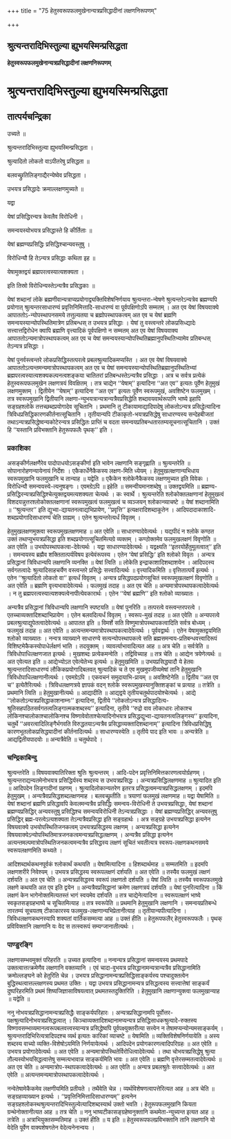 +++
title = "75 हेतुस्वरूपफलमुखेनान्यत्रप्रसिद्धादीनां लक्षणनिरूपणम्"

+++


## श्रुत्यन्तरादिभिस्तुल्या ह्युभयस्मिन्प्रसिद्धता

**हेतुस्वरूपफलमुखेनान्यत्रप्रसिद्धादीनां लक्षणनिरूपणम्**

# **श्रुत्यन्तरादिभिस्तुल्या ह्युभयस्मिन्प्रसिद्धता**

## **तात्पर्यचन्द्रिका**

उच्यते ॥

श्रुत्यन्तरादिभिस्तुल्या ह्युभयस्मिन्प्रसिद्धता ।

श्रुत्यादितो लोकतो वाऽपीतरेषु प्रसिद्धता ॥

बलवच्छ्रुतिलिङ्गाद्यैरन्येष्वेव प्रसिद्धता ।

उभयत्र प्रसिद्धादेः क्रमाल्लक्षणमुच्यते ॥

यद्वा

येषां प्रसिद्धिरन्यत्र केवलैव विरोधिनी ।

समन्वयस्योभयत्र प्रसिद्धास्ते हि कीर्तिताः ॥

येषां ब्रह्मण्यप्रसिद्धिः प्रसिद्धिश्चान्यवस्तुषु ।

विरोधिन्यौ हि तेऽन्यत्र प्रसिद्धाः कथिता इह ॥

येषामुक्तद्वयं ब्रह्मपरत्वस्यात्यशक्यता ।

इति तिस्रो विरोधिन्यस्तेऽन्यत्रैव प्रसिद्धकाः ॥

येषां शब्दानां लोके ब्रह्मणीवान्यत्राप्यप्रयोगाद्व्यक्तिविशेषनिर्णयाय श्रुत्यन्तरा-न्वेषणे श्रुत्यन्तरेऽन्यत्रेव ब्रह्मण्यपि प्रयोगात् श्रुत्यन्तरसाधारण्यं प्रवृत्तिनिमित्तादि-साधारण्यं वा पूर्वपक्षिणोऽपि सम्मतम् । अत एव येषां विषयवाक्ये आपाततोऽ-न्योपस्थापनसमये तत्तुल्यतया च ब्रह्मोपस्थापकत्वम् अत एव च येषां ब्रह्मणि समन्वयस्यान्योपस्थितिमात्रेण प्रतिबन्धस् त उभयत्र प्रसिद्धाः । येषां तु वस्त्वन्तरे लोकप्रसिध्द्यादेः सत्त्वात्तद्विरोधेन क्वापि ब्रह्मणि वृत्त्यादिकं पूर्वपक्षिणो न सम्मतम् अत एव येषां विषयवाक्य आपाततोऽन्यमात्रोपस्थापकत्वम् अत एव च येषां समन्वयस्यान्योपस्थितिब्रह्मानुपस्थितिभ्यामेव प्रतिबन्धस् तेऽन्यत्र प्रसिद्धाः ।

येषां पुनर्वस्त्वन्तरे लोकप्रसिद्धिस्तत्परत्वे प्रबलश्रुत्यादिकमप्यस्ति । अत एव येषां विषयवाक्ये आपाततोऽत्यन्तमन्यमात्रोपस्थापकत्वम् अत एव च येषां समन्वयस्यान्योपस्थितिब्रह्मानुपस्थितिभ्यां ब्रह्मपरत्वस्यात्यशक्यकल्पनत्वशङ्कया चातितरां प्रतिबन्धस्तेऽन्यत्रैव प्रसिद्धाः । अत्र च सर्वत्र प्रत्येकं हेतुस्वरूपफलमुखेन लक्षणत्रयं विवक्षितम् । तत्र चाद्येन ‘‘येषाम्’’ इत्यादिना ‘‘अत एव’’ इत्यतः पूर्वेण हेतुमुखं लक्षणमुक्तम् । द्वितीयेन ‘‘येषाम्’’ इत्यादिना ‘‘अत एव’’ इत्यतः पूर्वेण स्वरूपमुखं, अवशिष्टेन फलमुखम् । तत्र स्वरूपमुखानि द्वितीयानि लक्षणा-न्युभयत्रान्यत्रान्यत्रैवप्रसिद्धेति शब्दावयवार्थरूपाणि भाष्ये इहापि सङ्ग्रहश्लोके तत्तच्छब्दप्रयोगादेव सूचितानि । प्रथमानि तु टीकायामाद्यादिपादेषु लोकतोऽन्यत्र प्रसिद्धेत्यादिना त्रिविधप्रसिद्धिकारणकीर्तनात्सूचितानि । तृतीयान्यपि टीकाकृतो-भयत्रप्रसिद्धेषु साधारण्यस्य सन्देहबीजतां तथाऽन्यत्रप्रसिद्धेष्वन्यकोटेरन्यत्र प्रसिद्धितः प्राप्तिं च वदता समन्वयप्रतिबन्धतारतम्यसूचनात्सूचितानि । उक्तं हि ‘‘यस्तानि प्रविभक्तानि हेतुरूपफलैः पृथक्’’ इति ।

### **प्रकाशिका**

असङ्कीर्णलक्षणैरेव पादोपाधयोऽसङ्कीर्णा इति भावेन लक्षणानि सङ्गृह्णाति ॥ श्रुत्यन्तरेति ॥ सोपानारोहणन्यायेनायं निर्देशः । एकैकार्धेनैकैकस्य लक्षण-मिति ध्येयम् । हेतुमुखलक्षणान्यभिधाय स्वरूपमुखानि फलमुखानि च तान्याह ॥ यद्वेति ॥ एकैकेन श्लोकेनैकैकस्य लक्षणमुच्यत इति विवेकः । विरोधिन्यौ समन्वयस्ये-त्यनुषङ्गः । एवमग्रेऽपि ॥ इहेति ॥ समन्वीयमानशब्देषु ॥ उक्तद्वयमिति ॥ ब्रह्मण्य-प्रसिद्धिरन्यत्रप्रसिद्धिश्चेत्युक्तद्वयमत्यशक्यता चेत्यर्थः । कः स्वार्थे । श्रुत्यन्तरेति श्लोकोक्तलक्षणानां हेतुमुखत्वं विशदयन्नुत्तरश्लोकोक्तलक्षणानां स्वरूपमुखत्वं फलमुखत्वं च व्यञ्जयन् श्लोकान्व्याचष्टे ॥ येषां शब्दानामिति ॥ ‘‘श्रुत्यन्तर’’ इति द्युभ्वा-द्यायतनत्वाद्यभिप्रायेण, ‘‘प्रवृत्ति’’ इत्यक्षरादिशब्दाकूतेन । आदिपदादाकाशादि-शब्दप्रयोगादिसाधारण्यं चेति ग्राह्यम् । एतेन श्रुत्यन्तरेत्यर्धं विवृतम् ।

हेतुमुखलक्षणमुक्त्वा स्वरूपमुखलक्षणमाह ॥ अत एवेति ॥ साधारण्यादेवेत्यर्थः । यद्यपीदं न श्लोके कण्ठत उक्तं तथाप्युभयत्रप्रसिद्धा इति शब्दप्रयोगात्सूचितमित्यग्रे व्यक्तम् । कण्ठोक्तमेव फलमुखलक्षणं विवृणोति ॥ अत एवेति ॥ उभयोपस्थापकत्वा-देवेत्यर्थः । यद्वा साधारण्यादेवेत्यर्थः । यद्वक्ष्यति ‘‘इतरयोर्हेतुमूलत्वात्’’ इति । समन्वयस्य ब्रह्मैव शक्तितात्पर्यविषय इत्येवंरूपस्य । एतेन ‘येषां प्रसिद्धिः’ इति श्लोको विवृतः । अन्यत्र प्रसिद्धानां त्रिविधान्यपि लक्षणानि व्यनक्ति ॥ येषां त्विति ॥ लोकेति इन्द्राकाशादिशब्दाशयेन । आदिपदस्य सर्वगतत्वादेः श्रुत्यादिसाहचर्येण वस्त्वन्तरे प्रसिद्धेः सत्त्वादित्यर्थः ॥ वृत्त्यादिकमिति ॥ वृत्तितात्पर्ये इत्यर्थः । एतेन ‘‘श्रुत्यादितो लोकतो वा’’ इत्यर्धं विवृतम् । अन्यत्र प्रसिद्धपदप्रयोगसूचितं स्वरूपमुखलक्षणं विवृणोति ॥ अत एवेति ॥ ब्रह्मणि वृत्त्यभावादेवेत्यर्थः । फलमुखं तदाह ॥ अत एव चेति ॥ अन्यमात्रोपस्थापकत्वादेवेत्यर्थः । न तु ब्रह्मपरत्वस्यात्यशक्यत्वेनापीत्येवकारार्थः । एतेन ‘‘येषां ब्रह्मणि’’ इति श्लोको व्याख्यातः ।

अन्यत्रैव प्रसिद्धानां त्रिविधान्यपि लक्षणानि स्पष्टयति ॥ येषां पुनरिति ॥ तत्परत्वे वस्त्वन्तरपरत्वे । एतच्चाव्यक्तादिशब्दाभिप्रायेण । एतेन बलवदित्यर्धं विवृतम् । स्वरूप-मुखं तदाह ॥ अत एवेति ॥ अन्यपरत्वे प्रबलश्रुत्याद्युपेतत्वादेवेत्यर्थः ॥ आपातत इति ॥ विमर्शे सति विष्णुमात्रोपस्थापकत्वादिति सर्वत्र बोध्यम् । फलमुखं तदाह ॥ अत एवेति ॥ अत्यन्तमन्यमात्रोपस्थापकत्वादेवेत्यर्थः । पूर्ववद्वार्थः । एतेन येषामुक्तद्वयमिति श्लोको व्याख्यातः । नन्वत्र व्याख्याने साधारण्ये सत्यन्योपस्थापकत्वे सति ब्रह्मसमन्वय-प्रतिबन्धवत्त्वादिरूपं विशिष्टमेकैकस्योपाधेर्लक्षणं भाति । तदयुक्तम् । व्यावर्त्याभावादित्यत आह ॥ अत्र चेति ॥ सर्वत्रेति ॥ त्रिविधोपाधिलक्षणजात इत्यर्थः । मुखशब्दः प्रत्येकमन्वेति । तद्विविच्याह ॥ तत्र चेति ॥ आद्येन त्रयेणेत्यर्थः ॥ अत एवेत्यत इति ॥ आद्येभ्योऽत एवेत्येतेभ्य इत्यर्थः ॥ हेतुमुखमिति ॥ उभयप्रसिद्ध्यादौ ये हेतवः श्रुत्यन्तरादिसाधारण्यं लौकिकप्रयोगादिबलवत् श्रुत्यादिकं च ते एव मुखमुपजीव्यमेषां तानि हेतुमुखानि त्रिविधोपाधिलक्षणानीत्यर्थः । एवमग्रेऽपि । एकवचनं समुदायाभि-प्रायम् ॥ अवशिष्टेनेति ॥ द्वितीय ‘‘अत एव च’’ इत्येतैरित्यर्थः । त्रिविधलक्षणत्रये ज्ञापकं वदन् श्लोके स्वरूपमुखस्यानुक्तिशङ्कां च प्रत्याह ॥ तत्रेति ॥ प्रथमानि त्विति ॥ हेतुमुखानीत्यर्थः ॥ आद्यादीति ॥ आद्यद्वये तृतीयचतुर्थपादयोश्चेत्यर्थः । आद्ये ‘‘लोकतोऽन्यत्रप्रसिद्धाकाशनाम्नः’’ इत्यादिना, द्वितीये ‘‘लोकतोऽन्यत्र प्रसिद्धादित्य-श्रुतिसहपठितसर्वगतत्वलिङ्गात्मकशब्दस्य’’ इत्यादिना, तृतीये ‘‘रुद्रो वाव लोकाधारः लोकाश्च लोकिनश्चालोकाश्चालोकिनश्च विष्णावेवोताश्चेत्यादिनोभयत्र प्रसिद्धद्युभ्वा-द्यायतनत्वलिङ्गस्य’’ इत्यादिना, चतुर्थे ‘‘अवरत्वादिलिङ्गैर्भगवति विरुद्धतयाऽन्यत्रैव प्रसिद्धाव्यक्तादिशब्दानाम्’’ इत्यादिना त्रिविधप्रसिद्धिषु कारणभूतलोकप्रसिद्ध्यादीनां कीर्तनादित्यर्थः ॥ साधारण्यस्येति ॥ तृतीये पाद इति भावः ॥ अन्यत्रेति ॥ आद्यद्वितीयपादयोः ॥ अन्यत्रैवेति ॥ चतुर्थपादे ।

### **चन्द्रिकाबिन्दु**

श्रुत्यन्तरेति ॥ विषयवाक्यातिरिक्ता श्रुतिः श्रुत्यन्तरम् । आदि-पदेन प्रवृत्तिनिमित्तकारणत्वयोर्ग्रहणम् । श्रुत्यन्तराद्यन्यतमेनोभयत्र प्रसिद्धिर्यस्य शब्दस्य स उभयत्रप्रसिद्धः । अन्यत्रप्रसिद्धिलक्षणमाह ॥ श्रुत्यादित इति ॥ आदिपदेन लिङ्गादीनां ग्रहणम् । श्रुत्यादिलोकान्यतरेण इतरत्र प्रसिद्धत्वमन्यत्रप्रसिद्धलक्षणम् । इदमपि हेतुमुखम् । अन्यत्रैवप्रसिद्धशब्दलक्षणमाह । बलवच्छ्रुतीति ॥ त्रयाणां फलमुखं लक्षणमाह ॥ यद्वा येषामिति ॥ येषां शब्दानां ब्रह्मणि प्रसिद्धावपि केवलमन्यत्रैव प्रसिद्धिः समन्वय-विरोधिनी ते उभयत्रप्रसिद्धाः, येषां शब्दानां ब्रह्मण्यप्रसिद्धिर् अन्यवस्तुषु प्रसिद्धिश्च समन्वयविरोधिनी तेऽन्यत्रप्रसिद्धाः । येषां ब्रह्मण्यप्रसिद्धिर् अन्यवस्तुषु प्रसिद्धिर् ब्रह्म-परत्वेऽत्यशक्यता तेऽन्यत्रैवप्रसिद्धा इति सङ्ग्रहार्थः । अत्र सङ्ग्रहे उभयत्रप्रसिद्धा इत्यनेन विषयवाक्ये उभयोपस्थितिजनकत्वम् उभयत्रप्रसिद्धस्य लक्षणम् । अन्यत्रप्रसिद्धा इत्यनेन विषयवाक्येऽन्योपस्थितिमात्रजनकत्वमन्यत्रप्रसिद्धलक्षणम् । अन्यत्रैव प्रसिद्धा इत्यनेन अत्यन्तमल्पमात्रोपस्थितिजनकत्वमन्यत्रैव प्रसिद्धस्य लक्षणं सूचितं भवतीत्यत्र स्वरूप-लक्षणकथनसमये स्वरूपलक्षणमिति कथ्यते ।

आदिशब्दार्थकथनपूर्वकं श्लोकार्थं कथयति ॥ येषामित्यादिना ॥ हिशब्दार्थमाह ॥ सम्मतमिति ॥ इदमपि लक्षणशरीरे निवेश्यम् । उभयत्र प्रसिद्धस्य स्वरूपलक्षणं दर्शयति ॥ अत एवेति ॥ तस्यैव फलमुखं लक्षणं दर्शयति ॥ अत एव चेति ॥ अन्यत्रप्रसिद्धस्य स्वरूपं लक्षणतो दर्शयति ॥ येषां त्विति ॥ तस्यैव स्वरूपफलमुखे लक्षणे कथयति अत एव इति द्वयेन ॥ अन्यत्रैवप्रसिद्धानां क्रमेण लक्षणत्रयं दर्शयति ॥ येषां पुनरित्यादिना ॥ किं लक्षणं केन भागेनोक्तमित्यतस्तं भागं स्वयमेव दर्शयति ॥ तत्र चाद्येनेत्यादिना ॥ स्वरूपलक्षणं भाष्ये स्वकृतसङ्ग्रहभाष्ये च सूचितमित्याह ॥ तत्र स्वरूपेति ॥ प्रथमानि हेतुमुखानि लक्षणानि । समन्वयप्रतिबन्धे तारतम्यं सूचयतष् टीकाकारस्य फलमुख-लक्षणान्यभिप्रेतानीत्याह ॥ तृतीयान्यपीत्यादिना । त्रिविधलक्षणकथनस्यापि शक्यतां वार्तिकसम्मत्या आह ॥ उक्तं हीति ॥ हेतुरूपफलैर् हेतुस्वरूपफलैः । पृथक् प्रविविक्तानि लक्षणानि यः वेद स तत्स्वरूपं सम्यग्जानातीत्यर्थः ।

### **पाण्डुरङ्गि**

लक्षणासम्भवमुक्तं परिहरति ॥ उच्यत इत्यादिना ॥ नन्वन्यत्र प्रसिद्धानां समन्वयस्य प्रथमपादे उक्तत्वात्तत्क्रमेणैव लक्षणानि वक्तव्यानि । एवं चादा-वुभयत्र प्रसिद्धानामन्यत्रान्यत्रैव प्रसिद्धानामिति क्रमोल्लङ्घने को हेतुरिति चेन्न । उभयत्र प्रसिद्धानामन्यत्रप्रसिद्धिसाङ्कर्यस्य पश्चादुक्तत्वेन बुद्धिस्थत्वात्तल्लक्षणस्य प्रथमत उक्तिः । यद्वा उभयत्र प्रसिद्धानामन्यत्र प्रसिद्धत्वस्य सत्त्वात्तेषां साङ्कर्यं दुष्परिहरमिति प्रथमं शिष्यजिज्ञासाविषयत्वात् प्रथमतस्तदुक्तिरिति । हेतुमुखानि लक्षणान्युक्त्वा फलमुखान्याह ॥ यद्वेति ॥

ननु नोभयत्रप्रसिद्धानामन्यत्रप्रसिद्धैः साङ्कर्यपरिहारः । अन्यत्रप्रसिद्धानामपि पूर्वोत्तर-पक्षश्रुत्यादिनोभयत्रप्रसिद्धत्वात् । किञ्चाव्यक्तादिशब्दानामप्यन्यत्र प्रसिद्धिसाधकश्रुत्यादे-रुक्तस्य विष्णावसम्भाव्यमानत्वरूपबलवत्त्वस्यान्यत्र प्रसिद्धेष्वपि पूर्वपक्ष्युक्तरीत्या सत्त्वेन न तेषामप्यन्योन्यमसाङ्कर्यम् । श्रुत्यन्तरादिभिरित्यत्रादिपदश्च व्यर्थ इत्यतः कारिकां व्याचष्टे ॥ येषामिति ॥ व्यक्तिविशेषनिर्णयायेति ॥ अस्य शब्दस्य वाच्यो व्यक्ति-विशेषोऽयमिति निर्णयायेत्यर्थः । आदिपदेन प्रयोगकारणत्वादिपरिग्रहः ॥ अत एवेति ॥ उभयत्र प्रयोगादेवेत्यर्थः ॥ अत एवेति ॥ अन्यमात्रोपस्थितेर्विरोधित्वादेवेत्यर्थः । तथा चोभयत्रप्रसिद्धेषु श्रुत्या तौल्यस्योभयसिद्धत्वात्तेषु सम्मत्यभावान्न साङ्कर्यमिति भावः ॥ अत एवेति ॥ ब्रह्मणि वृत्तेरसम्मतत्वादेवेत्यर्थः ॥ अत एव चेति ॥ अन्यमात्रोप-स्थापकत्वादेवेत्यर्थः ॥ अत एवेति ॥ अन्यत्र प्रबलश्रुतेः सत्त्वादेवेत्यर्थः ॥ अत एवेति ॥ अत्यन्तमन्यमात्रोपस्थापकत्वादेवेत्यर्थः ।

नन्वेतेषामेकैकमेव लक्षणीयमिति प्रतीयते । तथैवेति चेन्न । व्यर्थविशेषणत्वापत्तेरित्यत आह ॥ अत्र चेति ॥ सङ्ग्रहव्याख्यान इत्यर्थः । ‘‘प्रवृत्तिनिमित्तादिसाधारण्यम्’’ इत्यनेन सङ्ग्रहश्लोकस्थश्रुत्यन्तरादिभिस्तुल्येत्यादिशब्दस्यार्थ उक्तो भवति । हेतुरूपफलमुखानि कियता ग्रन्थेनोक्तानीत्यत आह ॥ तत्र चेति ॥ ननु भाष्यटीकासङ्ग्रहेष्वनुक्तानि कथमेता-न्युच्यन्त इत्यत आह ॥ तत्रेति ॥ अत्राभियुक्तसम्मतिमाह ॥ उक्तं हीति ॥ य इति ॥ हेतुस्वरूपफलप्रविभक्तानि तानि लक्षणानि यो वेदेति पूर्वेण वाक्यशेषगतेन वेदेत्यनेनान्वयः ।

